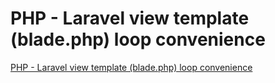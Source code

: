 # PHP - Laravel view template (blade.php) loop convenience
[PHP - Laravel view template (blade.php) loop convenience](https://aiwithcloud.com/2022/09/19/php___laravel_view_template_blade-php_loop_convenience/)